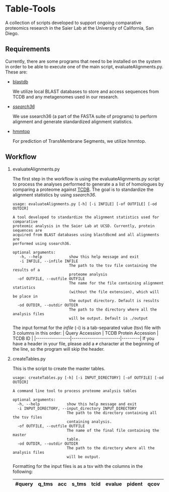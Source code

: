 # Table-Tools
A collection of scripts developed to support ongoing comparative proteomics research in the Saier Lab at the University of California, San Diego.

## Requirements
Currently, there are some programs that need to be installed on the system in order to be able to execute one of the main script, evaluateAlignments.py. These are:

* [blastdb](https://www.ncbi.nlm.nih.gov/books/NBK279690/ "BLAST Manual")

   We utilize local BLAST databases to store and access sequences from TCDB and any metagenomes used in our research.

* [_ssearch36_](https://fasta.bioch.virginia.edu/fasta_www2/fasta_down.shtml "FASTA downloads")

   We use ssearch36 (a part of the FASTA suite of programs) to perform alignment and generate standardized alignment statistics.

* [hmmtop](http://www.enzim.hu/hmmtop/index.php "HMMTOP")

   For prediction of TransMembrane Segments, we utilize hmmtop.

## Workflow

1. evaluateAlignments.py

   The first step in the workflow is using the evaluateAlignments.py script to process the analyses performed to generate a a list of homologues by comparing a proteome against [TCDB](http://tcdb.org/ "TCDB Homepage"). The goal is to standardize the alignment statistics by using _ssearch36_.

   ```
   usage: evaluateAlignments.py [-h] [-i INFILE] [-of OUTFILE] [-od OUTDIR]

   A tool developed to standardize the alignment statistics used for comparative
   proteomic analysis in the Saier Lab at UCSD. Currently, protein sequences are
   acquired from BLAST databases using blastdbcmd and all alignments are
   performed using ssearch36.

   optional arguments:
      -h, --help            show this help message and exit
      -i INFILE, --infile INFILE
                            The path to the tsv file containing the results of a
                            proteome analysis
     -of OUTFILE, --outfile OUTFILE
                            The name for the file containing alignment statistics
                            (without the file extension), which will be place in
                            the output directory. Default is results
     -od OUTDIR, --outdir OUTDIR
                            The path to the directory where all the analysis files
                            will be output. Default is ./output
   ```
   The input format for the _infile_ (-i) is a tab-separated value (tsv) file with 3 columns in this order:
   | Query Accession | TCDB Protein Accession | TCDB ID |
   |-----------------|------------------------|---------|
   If you have a header in your file, please add a `#` character at the beginning of the line, so the program will skip the header.


2. createTables.py

   This is the script to create the master tables.
   ```
   usage: createTables.py [-h] [-i INPUT_DIRECTORY] [-of OUTFILE] [-od OUTDIR]

   A command line tool to process proteome analysis tables

   optional arguments:
     -h, --help            show this help message and exit
     -i INPUT_DIRECTORY, --input_directory INPUT_DIRECTORY
                           The path to the directory containing all the tsv files
                           containing analysis.
     -of OUTFILE, --outfile OUTFILE
                           The name of the final file containing the master
                           table.
     -od OUTDIR, --outdir OUTDIR
                           The path to the directory where all the analysis files
                           will be output.
   ```
   Formatting for the input files is as a tsv with the columns in the following:

   |#query | q_tms |  acc  |   s_tms |  tcid  |  evalue | pident | qcov  |  scov |
   |-------|-------|-------|---------|--------|---------|--------|-------|-------|
